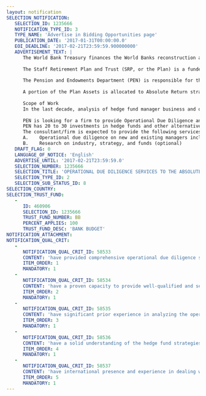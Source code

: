 ```yaml
---
layout: notification
SELECTION_NOTIFICATION: 
   SELECTION_ID: 1235666
   NOTIFICATION_TYPE_ID: 3
   TYPE_NAME: 'Advertise in Bidding Opportunities page'
   PUBLICATION_DATE: '2017-01-31T00:00:00.0'
   EOI_DEADLINE: '2017-02-21T23:59:59.900000000'
   ADVERTISEMENT_TEXT: |
      The World Bank Treasury finances the World Banks reconstruction and development projects as well as invests its reserves and the staff pension fund.  Treasury is at the heart of the World Banks borrowing and lending operations and also performs treasury functions for other members of the World Bank Group. In addition, Treasury develops innovative lending products to meet World Bank clients' requests for customized financing - loans, derivatives, market hedges and other instruments - for their developmental programs. 
      
      The Staff Retirement Plan and Trust (SRP, or the Plan) is a funded contributory pension plan established to provide retirement benefits to employees of The World Bank Group, which includes the International Bank for Reconstruction and Development (the Bank), the International Finance Corporation (IFC), and the Multilateral Investment Guarantee Agency (MIGA).
      
      The Pension and Endowments Department (PEN) is responsible for the implementation of the Plans financial management. Plan assets are managed by external asset managers selected by PEN. The Plan currently manages approximately USD 23 billion in assets and serves a record 25,963 plan participants including 9,928 retired participants and other beneficiaries and 16,035 active participants. 
      
      A portion of the Plan Assets is allocated to Absolute Return strategies that comprise a wide range of market strategies within the hedge fund industry. 
      
      Scope of Work
      In the last decade, analysis of hedge fund manager business and operational risk has become a critical part of every investment decision as the hedge fund industry has become more diverse, and occasional stories of high profile hedge fund blow ups have been reported by the media.  
      
      PEN is looking for a firm to provide Operational Due Diligence and Research Services on hedge funds and other alternative investment managers. The main responsibility of the firm is to provide a thorough assessment of a hedge funds or other alternative investment managers operations and business.     
      PEN has 20 to 30 investments in hedge funds and other alternative investment managers.  Each year, PEN Staff performs in-depth due diligence on a number of potential new investments.  Investment and legal due diligence are performed in-house, whereas operational due diligence is to be complemented by an outside consultant/firm. 
      The consultant/firm is expected to provide the following services: 
      A.	Operational due diligence on new and existing managers including background checks on key personnel of the fund (required) 
      B.	Research on industry, strategy, and funds (optional)
   DRAFT_FLAG: 0
   LANGUAGE_OF_NOTICE: 'English'
   ADVERTISE_UNTIL: '2017-02-21T23:59:59.0'
   SELECTION_NUMBER: 1235666
   SELECTION_TITLE: 'OPERATIONAL DUE DILIGENCE SERVICES TO THE ABSOLUTE RETURN PORTFOLIO OF THE STAFF RETIREMENT PLAN, THE RETIRED STAFF BENEFITS PLAN AND THE POST EMPLOYMENT BENEFITS PLAN'
   SELECTION_TYPE_ID: 2
   SELECTION_SUB_STATUS_ID: 8
SELECTION_COUNTRY: 
SELECTION_TRUST_FUND: 
   - 
      ID: 460906
      SELECTION_ID: 1235666
      TRUST_FUND_NUMBER: BB
      PERCENT_APPLIES: 100
      TRUST_FUND_DESC: 'BANK BUDGET'
NOTIFICATION_ATTACHMENT: 
NOTIFICATION_QUAL_CRIT: 
   - 
      NOTIFICATION_QUAL_CRIT_ID: 58533
      CONTENT: 'have provided comprehensive operational due diligence services to a broad set of institutional clients for a minimum of three years;'
      ITEM_ORDER: 1
      MANDATORY: 1
   - 
      NOTIFICATION_QUAL_CRIT_ID: 58534
      CONTENT: 'have a proven capacity to provide well-qualified and seasoned personnel to perform the due diligence in a reasonable timeframe;'
      ITEM_ORDER: 2
      MANDATORY: 1
   - 
      NOTIFICATION_QUAL_CRIT_ID: 58535
      CONTENT: 'have significant prior experience in analyzing the operational, business, and regulatory structure of hedge funds across various strategies;'
      ITEM_ORDER: 3
      MANDATORY: 1
   - 
      NOTIFICATION_QUAL_CRIT_ID: 58536
      CONTENT: 'have a solid understanding of the hedge fund strategies (including those of an illiquid nature), the industry and its trends;'
      ITEM_ORDER: 4
      MANDATORY: 1
   - 
      NOTIFICATION_QUAL_CRIT_ID: 58537
      CONTENT: 'have international presence and experience in dealing with multiple jurisdictions and regulatory authorities.'
      ITEM_ORDER: 5
      MANDATORY: 1
---
```

